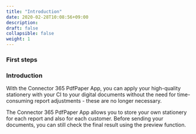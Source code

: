 ```yaml
---
title: "Introduction"
date: 2020-02-28T10:08:56+09:00
description: 
draft: false
collapsible: false
weight: 1
---
```

### First steps

### Introduction
With the Connector 365 PdfPaper App, you can apply your high-quality stationery with your CI to your digital documents without the need for time-consuming report adjustments - these are no longer necessary.

The Connector 365 PdfPaper App allows you to store your own stationery for each report and also for each customer. Before sending your documents, you can still check the final result using the preview function.